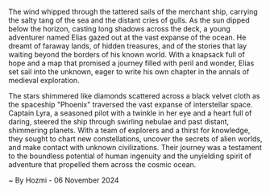 
The wind whipped through the tattered sails of the merchant ship, carrying the salty tang of the sea and the distant cries of gulls. As the sun dipped below the horizon, casting long shadows across the deck, a young adventurer named Elias gazed out at the vast expanse of the ocean. He dreamt of faraway lands, of hidden treasures, and of the stories that lay waiting beyond the borders of his known world. With a knapsack full of hope and a map that promised a journey filled with peril and wonder, Elias set sail into the unknown, eager to write his own chapter in the annals of medieval exploration.

The stars shimmered like diamonds scattered across a black velvet cloth as the spaceship "Phoenix" traversed the vast expanse of interstellar space. Captain Lyra, a seasoned pilot with a twinkle in her eye and a heart full of daring, steered the ship through swirling nebulae and past distant, shimmering planets. With a team of explorers and a thirst for knowledge, they sought to chart new constellations, uncover the secrets of alien worlds, and make contact with unknown civilizations. Their journey was a testament to the boundless potential of human ingenuity and the unyielding spirit of adventure that propelled them across the cosmic ocean. 

~ By Hozmi - 06 November 2024
